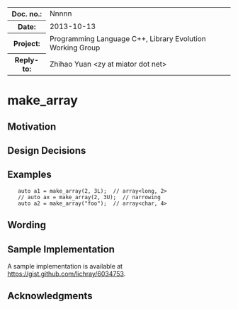 <!-- maruku -o make_array.html make_array.md -->

<style type="text/css">
pre code { display: block; margin-left: 2em; }
div { display: block; margin-left: 2em; }
ins { text-decoration: none; font-weight: bold; background-color: #A0FFA0 }
del { text-decoration: line-through; background-color: #FFA0A0 }
</style>

<table><tbody>
<tr><th>Doc. no.:</th>	<td>Nnnnn</td></tr>
<tr><th>Date:</th>	<td>2013-10-13</td></tr>
<tr><th>Project:</th>	<td>Programming Language C++, Library Evolution Working Group</td></tr>
<tr><th>Reply-to:</th>	<td>Zhihao Yuan &lt;zy at miator dot net&gt;</td></tr>
</tbody></table>

# make_array

## Motivation

## Design Decisions

## Examples

    auto a1 = make_array(2, 3L);  // array<long, 2>
    // auto ax = make_array(2, 3U);  // narrowing
    auto a2 = make_array("foo");  // array<char, 4>

## Wording

## Sample Implementation

A sample implementation is available at
<https://gist.github.com/lichray/6034753>.

## Acknowledgments
